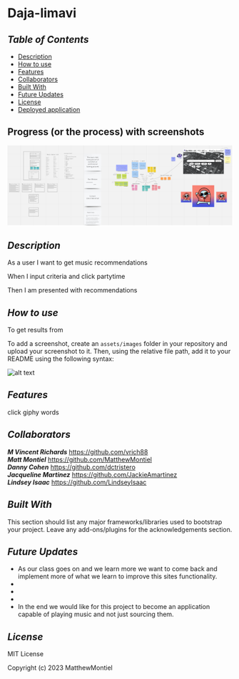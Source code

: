 # Daja-limavi
## *Table of Contents*
- [Description](#description)
- [How to use](#how-to-use)
- [Features](#features)
- [Collaborators](#collaborators)
- [Built With](#built-with)
- [Future Updates](#future-updates)
- [License](#license)
- [Deployed application](https://matthewmontiel.github.io/daja-limavi/)

## Progress (or the process) with screenshots

![screenshot](./assets/images/thoughts.png)

## *Description*

As a user I want to get music recommendations

When I input criteria and click partytime

Then I am presented with recommendations


## *How to use*

To get results from

To add a screenshot, create an `assets/images` folder in your repository and upload your screenshot to it. Then, using the relative file path, add it to your README using the following syntax:

![alt text](./assets/images/screenshot.png)

## *Features*
click giphy words


## *Collaborators*

***M Vincent Richards*** https://github.com/vrich88<br>
***Matt Montiel*** https://github.com/MatthewMontiel<br>
***Danny Cohen*** https://github.com/dctristero<br>
***Jacqueline Martinez*** https://github.com/JackieAmartinez<br>
***Lindsey Isaac*** https://github.com/LindseyIsaac

## *Built With*
This section should list any major frameworks/libraries used to bootstrap your project. Leave any add-ons/plugins for the acknowledgements section. 

## *Future Updates*
- As our class goes on and we learn more we want to come back and implement more of what we learn to improve this sites functionality. 
- 
-
-
- In the end we would like for this project to become an application capable of playing music and not just sourcing them.

## *License*
MIT License

Copyright (c) 2023 MatthewMontiel

[def]: #description